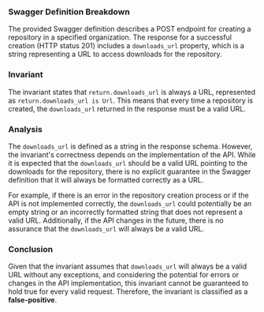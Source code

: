 ### Swagger Definition Breakdown
The provided Swagger definition describes a POST endpoint for creating a repository in a specified organization. The response for a successful creation (HTTP status 201) includes a `downloads_url` property, which is a string representing a URL to access downloads for the repository.

### Invariant
The invariant states that `return.downloads_url` is always a URL, represented as `return.downloads_url is Url`. This means that every time a repository is created, the `downloads_url` returned in the response must be a valid URL.

### Analysis
The `downloads_url` is defined as a string in the response schema. However, the invariant's correctness depends on the implementation of the API. While it is expected that the `downloads_url` should be a valid URL pointing to the downloads for the repository, there is no explicit guarantee in the Swagger definition that it will always be formatted correctly as a URL. 

For example, if there is an error in the repository creation process or if the API is not implemented correctly, the `downloads_url` could potentially be an empty string or an incorrectly formatted string that does not represent a valid URL. Additionally, if the API changes in the future, there is no assurance that the `downloads_url` will always be a valid URL.

### Conclusion
Given that the invariant assumes that `downloads_url` will always be a valid URL without any exceptions, and considering the potential for errors or changes in the API implementation, this invariant cannot be guaranteed to hold true for every valid request. Therefore, the invariant is classified as a **false-positive**.

